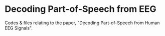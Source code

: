 # Decoding Part-of-Speech from EEG
Codes &amp; files relating to the paper, "Decoding Part-of-Speech from Human EEG Signals".
